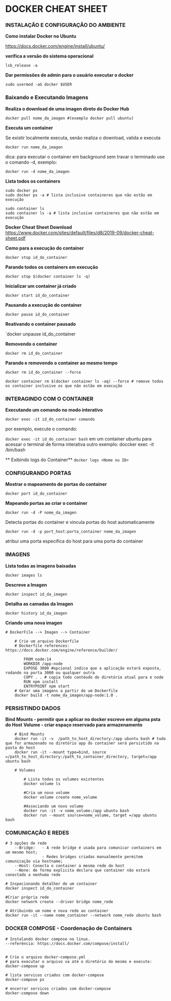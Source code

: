 # DOCKER CHEAT SHEET

### INSTALAÇÃO E CONFIGURAÇÃO DO AMBIENTE


**Como instalar Docker no Ubuntu**

https://docs.docker.com/engine/install/ubuntu/

**verifica a versão do sistema operacional**

`lsb_release -a`

**Dar permissões de admin para o usuário executar o docker**

`sudo usermod -aG docker $USER`


### Baixando e Executando Imagens

**Realiza o download de uma imagen direto do Docker Hub**

`docker pull nome_da_imagen #(exemplo docker pull ubuntu)`

**Executa um container**

Se existir localmente executa, senão realiza o download, valida e executa

`docker run nome_da_imagen`

dica: para executar o container em background sem travar o terminado use o comando -d, exemplo:

`docker run -d nome_da_imagen`

**Lista todos os containers**

	sudo docker ps
	sudo docker ps -a # lista inclusive containeres que não estão em execução

	sudo container ls 
	sudo container ls -a # lista inclusive containeres que não estão em execução

**Docker Cheat Sheet Download**
	https://www.docker.com/sites/default/files/d8/2019-09/docker-cheat-sheet.pdf

**Como para a execução do container**
	
`docker stop id_do_container`

**Parando todos os containers em execução**
	
`docker stop $(docker container ls -q)`

**Inicializar um container já criado**
	
`docker start id_do_container`

**Pausando a execução do container**
	
`docker pause id_do_container`

**Reativando o container pausado**
	

`docker unpause id_do_container

**Removendo o container**
	
`docker rm id_do_container`

**Parando e removendo o container ao mesmo tempo**

`docker rm id_do_container --force`

	docker container rm $(docker container ls -aq) --force # remove todos os container inclusive os que não estão em execução

### INTERAGINDO COM O CONTAINER

**Executando um comando no modo interativo**

`docker exec -it id_do_container comando`

por exemplo, execute o comando:

`docker exec -it id_do_container bash` em um container ubuntu para acessar o terminal de forma interativa
outro exemplo: doccker exec -it <NOME ou ID> /bin/bash


** Exibindo logs do Container**
`docker logs <Nome ou ID>`

### CONFIGURANDO PORTAS

**Mostrar o mapeamento de portas do container**
	
`docker port id_do_container`

**Mapeando portas ao criar o container**

`docker run -d -P nome_da_imagen`

Detecta portas do container e vincula portas do host automaticamente

`docker run -d -p port_host:porta_container nome_da_imagen`

atribui uma porta especifica do host para uma porta do container


### IMAGENS
	
**Lista todas as imagens baixadas**

`docker images ls`

**Descreve a Imagen**

`docker inspect id_da_imagen`

**Detalha as camadas da Imagen**

`docker history id_da_imagen`

**Criando uma nova imagen**

	# DockerFile --> Imagen --> Container

		# Crie um arquivo Dockerfile
		# Dockerfile references: https://docs.docker.com/engine/reference/builder/

			FROM node:14
			WORKDIR /app-node
			EXPOSE 3000 #opcional indica que a aplicação estará exposta, rodando na porta 3000 ou qualquer outra
			COPY . . # copia todo contéudo do diretório atual para o node
			RUN npm install
			ENTRYPOINT npm start
		# Gerar uma imagens a partir de um Dockerfile
		docker build -t nome_da_imagen/app-node:1.0 .

### PERSISTINDO DADOS

**Bind Mounts - permitir que a aplicar no docker escreve em alguma psta do Host**
**Volume - criar espaço reservado para armazenamento**

		# Bind Mounts
		docker run -it -v  /path_to_host_directory:/app ubuntu bash # tudo que for armazenado no diretório app do container será persistido na pasta do host
		docker run -it --mount type=bind, source =/path_to_host_directory:/path_to_container_directory, target=/app ubuntu bash

		# Volumes

			# Lista todos os volumes existentes
			docker volume ls

			#Cria um novo volume
			docker volume create nome_volume

			#Associando um novo volume
			docker run -it -v nome_volume:/app ubuntu bash
			docker run --mount source=nome_volume, target =/app ubuntu bash

### COMUNICAÇÃO E REDES

	# 3 opções de rede 
		--Bridge: 	- A rede bridge é usada para comunicar containers em um mesmo host;
					- Redes bridges criadas manualmente permitem comunicação via hostname;
		--Host: Conecta o container a mesma rede do host
		--None: de forma explicita declara que container não estará conectado a nenhuma rede

	# Inspecionando detalher de um container
	docker inspect id_do_container	

	#Criar própria rede
	docker network create --driver bridge nome_rede

	# Atribuindo um nome e nova rede ao container
	docker run -it --name nome_container --network nome_rede ubuntu bash

### DOCKER COMPOSE - Coordenação de Containers

	# Instalando docker compose no linux. 
	--referência: https://docs.docker.com/compose/install/


	# Crie o arquivo docker-compose.yml
	# para executar o arquivo va até o diretório do mesmo e execute:
	docker-compose up

	# lista servicos criados com docker-compose
	docker-compose ps 

	# encerrar servicos criados com docker-compose
	docker-compose down












